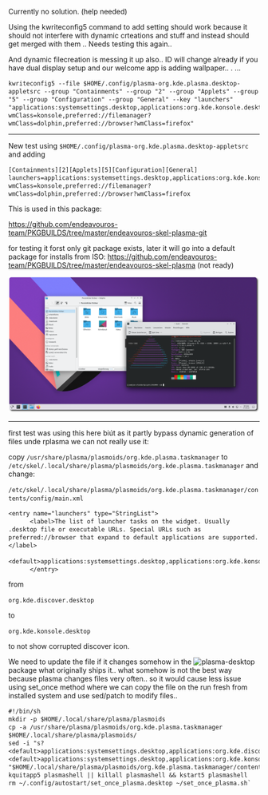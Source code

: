 Currently no solution.
(help needed)

Using the kwriteconfig5 command to add setting should work because it should not interfere with dynamic crteations and stuff and instead should get merged with them .. 
Needs testing this again.. 

And dynamic filecreation is messing it up also.. ID will change already if you have dual display setup and our welcome app is adding wallpaper.. . ... 

```
kwriteconfig5 --file $HOME/.config/plasma-org.kde.plasma.desktop-appletsrc --group "Containments" --group "2" --group "Applets" --group "5" --group "Configuration" --group "General" --key "launchers" "applications:systemsettings.desktop,applications:org.kde.konsole.desktop?wmClass=konsole,preferred://filemanager?wmClass=dolphin,preferred://browser?wmClass=firefox"

```

---

New test using `$HOME/.config/plasma-org.kde.plasma.desktop-appletsrc`
and adding 

```
[Containments][2][Applets][5][Configuration][General]
launchers=applications:systemsettings.desktop,applications:org.kde.konsole.desktop?wmClass=konsole,preferred://filemanager?wmClass=dolphin,preferred://browser?wmClass=firefox

```

This is used in this package:

https://github.com/endeavouros-team/PKGBUILDS/tree/master/endeavouros-skel-plasma-git

for testing it forst only git package exists, later it will go into a default package for installs from ISO:
https://github.com/endeavouros-team/PKGBUILDS/tree/master/endeavouros-skel-plasma (not ready)


![eos-plasma](https://raw.githubusercontent.com/endeavouros-team/endeavouros-DE-fixes/main/plasma/plasma.png)


---

first test was using this here biút as it partly bypass  dynamic generation of files unde rplasma we can not really use it:

copy `/usr/share/plasma/plasmoids/org.kde.plasma.taskmanager` to
`/etc/skel/.local/share/plasma/plasmoids/org.kde.plasma.taskmanager`
and change:

`/etc/skel/.local/share/plasma/plasmoids/org.kde.plasma.taskmanager/contents/config/main.xml`

```
<entry name="launchers" type="StringList">
      <label>The list of launcher tasks on the widget. Usually .desktop file or executable URLs. Special URLs such as preferred://browser that expand to default applications are supported.</label>
      <default>applications:systemsettings.desktop,applications:org.kde.konsole.desktop,preferred://filemanager,preferred://browser</default>
      </entry>
```

from 

`org.kde.discover.desktop`

to

`org.kde.konsole.desktop`

to not show corrupted discover icon.

We need to update the file if it changes somehow in the ![plasma-desktop](https://archlinux.org/packages/extra/x86_64/plasma-desktop/) package what originally ships it.. what somehow is not the best way because plasma changes files very often.. so it would cause less issue using set_once method where we can copy the file on the run fresh from installed system and use sed/patch to modify files..

```
#!/bin/sh
mkdir -p $HOME/.local/share/plasma/plasmoids
cp -a /usr/share/plasma/plasmoids/org.kde.plasma.taskmanager $HOME/.local/share/plasma/plasmoids/
sed -i "s?      <default>applications:systemsettings.desktop,applications:org.kde.discover.desktop,preferred://filemanager,preferred://browser</default>?      <default>applications:systemsettings.desktop,applications:org.kde.konsole.desktop,preferred://filemanager,preferred://browser</default>?" "$HOME/.local/share/plasma/plasmoids/org.kde.plasma.taskmanager/contents/config/main.xml"
kquitapp5 plasmashell || killall plasmashell && kstart5 plasmashell
rm ~/.config/autostart/set_once_plasma.desktop ~/set_once_plasma.sh`
```
